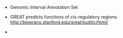 * Genomic Interval Annotation Set

* GREAT predicts functions of cis-regulatory regions: http://bejerano.stanford.edu/great/public/html/
*
